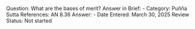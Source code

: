 Question: What are the bases of merit?
Answer in Brief: -
 Category: Puñña
Sutta References: AN 8.36
Answer: -
Date Entered: March 30, 2025
Review Status: Not started